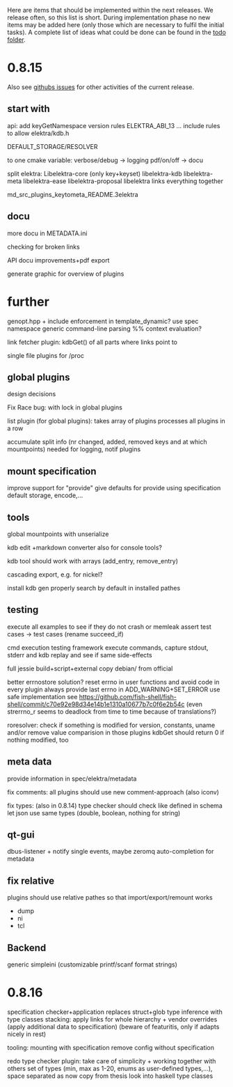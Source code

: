 Here are items that should be implemented within the next releases.
We release often, so this list is short.
During implementation phase no new items may be added here (only
those which are necessary to fulfil the initial tasks).
A complete list of ideas what could be done can be found in the
[todo folder](.).


# 0.8.15

Also see [githubs issues](http://git.libelektra.org/issues)
for other activities of the current release.

## start with

api:
	add keyGetNamespace
	version rules ELEKTRA_ABI_13 ...
	include rules to allow elektra/kdb.h

DEFAULT_STORAGE/RESOLVER

to one cmake variable:
	verbose/debug -> logging
	pdf/on/off -> docu

split elektra:
	Libelektra-core (only key+keyset)
	libelektra-kdb
	libelektra-meta
	libelektra-ease
	libelektra-proposal
	libelektra links everything together

md_src_plugins_keytometa_README.3elektra

## docu

more docu in METADATA.ini

checking for broken links

API docu improvements+pdf export

generate graphic for overview of plugins

# further

genopt.hpp + include enforcement in template_dynamic?
	use spec namespace
	generic command-line parsing
	%% context evaluation?

link fetcher plugin: kdbGet() of all parts where links point to

single file plugins for /proc

## global plugins

design decisions

Fix Race bug: with lock in global plugins

list plugin (for global plugins): takes array of plugins
	processes all plugins in a row

accumulate split info (nr changed, added, removed keys and at which mountpoints)
needed for logging, notif plugins

## mount specification

improve support for "provide"
give defaults for provide using specification
default storage, encode,...

## tools

global mountpoints with unserialize

kdb edit
	+markdown converter also for console tools?

kdb tool should work with arrays (add_entry, remove_entry)

cascading export, e.g. for nickel?

install kdb gen properly
	search by default in installed pathes

## testing

execute all examples to see if they do not crash or memleak
	assert test cases -> test cases (rename succeed_if)

cmd execution testing framework
	execute commands, capture stdout, stderr and kdb
	replay and see if same side-effects

full jessie build+script+external
copy debian/ from official

better errnostore solution?
	reset errno in user functions and avoid code in every plugin
	always provide last errno in ADD_WARNING+SET_ERROR
	use safe implementation see
	https://github.com/fish-shell/fish-shell/commit/c70e92e98d34e14b1e1310a10677b7c0f6e2b54c
	(even strerrno_r seems to deadlock from time to time because of translations?)

roresolver: check if something is modified
	for version, constants, uname
	and/or remove value comparision in those plugins
	kdbGet should return 0 if nothing modified, too

## meta data ##

provide information in spec/elektra/metadata

fix comments:
	all plugins should use new comment-approach
	(also iconv)

fix types: (also in 0.8.14)
	type checker should check like defined in schema
	let json use same types (double, boolean, nothing for string)

## qt-gui

dbus-listener + notify single events, maybe zeromq
auto-completion for metadata

## fix relative ##

plugins should use relative pathes so that import/export/remount works

- dump
- ni
- tcl

## Backend ##

generic simpleini (customizable printf/scanf format strings)


# 0.8.16

specification checker+application
	replaces struct+glob
	type inference with type classes
	stacking: apply links for whole hierarchy
	+ vendor overrides (apply additional data to specification)
	(beware of featuritis, only if adapts nicely in rest)

tooling:
	mounting with specification
	remove config without specification

redo type checker plugin: take care of simplicity + working together with others
	set of types (min, max as 1-20, enums as user-defined types,...), space separated as now
	copy from thesis
	look into haskell type classes
